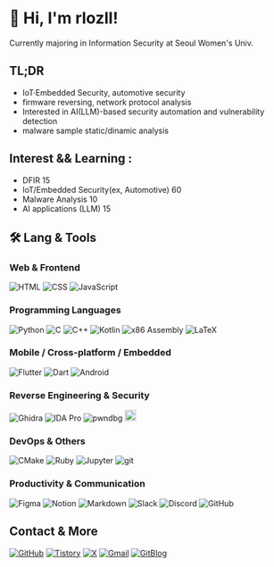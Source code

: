 # 🌿 Hi, I'm rlozll!

Currently majoring in Information Security at Seoul Women's Univ.


## TL;DR 

- IoT·Embedded Security, automotive security
- firmware reversing, network protocol analysis
- Interested in AI(LLM)-based security automation and vulnerability detection
- malware sample static/dinamic analysis


## Interest && Learning : 

- DFIR 15
- IoT/Embedded Security(ex, Automotive) 60
- Malware Analysis 10
- AI applications (LLM) 15


## 🛠️ Lang & Tools

### Web & Frontend

![HTML](https://img.shields.io/badge/HTML-E34F26?style=flat-square&logo=html5&logoColor=white)
![CSS](https://img.shields.io/badge/CSS-1572B6?style=flat-square&logo=css3&logoColor=white)
![JavaScript](https://img.shields.io/badge/JavaScript-F7DF1E?style=flat-square&logo=javascript&logoColor=black)

### Programming Languages

![Python](https://img.shields.io/badge/Python-3776AB?style=flat-square&logo=python&logoColor=white)
![C](https://img.shields.io/badge/C-00599C?style=flat-square&logo=c&logoColor=white)
![C++](https://img.shields.io/badge/C++-00599C?style=flat-square&logo=cplusplus&logoColor=white)
![Kotlin](https://img.shields.io/badge/Kotlin-7F52FF?style=flat-square&logo=kotlin&logoColor=white)
![x86 Assembly](https://img.shields.io/badge/x86%20Assembly-525252?style=flat-square&logo=none&logoColor=white)
![LaTeX](https://img.shields.io/badge/LaTeX-008080?style=flat-square&logo=latex&logoColor=white)

### Mobile / Cross-platform / Embedded

![Flutter](https://img.shields.io/badge/Flutter-02569B?style=flat-square&logo=flutter&logoColor=white)
![Dart](https://img.shields.io/badge/Dart-0175C2?style=flat-square&logo=dart&logoColor=white)
![Android](https://img.shields.io/badge/Android-3DDC84?style=flat-square&logo=android&logoColor=white)

### Reverse Engineering & Security

![Ghidra](https://img.shields.io/badge/Ghidra-FC0109?style=flat-square&logo=ghidra&logoColor=white)
![IDA Pro](https://img.shields.io/badge/IDA%20Pro-222222?style=flat-square&logo=hex-rays&logoColor=white)
![pwndbg](https://img.shields.io/badge/pwndbg-6E41D3?style=flat-square&logo=gnu-bash&logoColor=white)
<img src="https://upload.wikimedia.org/wikipedia/commons/8/88/Volatility_Framework_Logo.png" alt="volatility" height="20"/>

### DevOps & Others

![CMake](https://img.shields.io/badge/CMake-064F8C?style=flat-square&logo=cmake&logoColor=white)
![Ruby](https://img.shields.io/badge/Ruby-CC342D?style=flat-square&logo=ruby&logoColor=white)
![Jupyter](https://img.shields.io/badge/Jupyter-F37626?style=flat-square&logo=jupyter&logoColor=white)
![git](https://img.shields.io/badge/Git-F05032?style=flat-square&logo=git&logoColor=white)

### Productivity & Communication

![Figma](https://img.shields.io/badge/Figma-F24E1E.svg?style=flat&logo=figma&logoColor=white)
![Notion](https://img.shields.io/badge/Notion-F3F3F3.svg?style=flat&logo=notion&logoColor=black)
![Markdown](https://img.shields.io/badge/Markdown-000000.svg?style=flat&logo=markdown&logoColor=white)
![Slack](https://img.shields.io/badge/Slack-4A154B.svg?style=flat&logo=slack&logoColor=white)
![Discord](https://img.shields.io/badge/Discord-5865F2.svg?style=flat&logo=discord&logoColor=white)
![GitHub](https://img.shields.io/badge/GitHub-181717.svg?style=flat&logo=github&logoColor=white)


## Contact & More  

[![GitHub](https://img.shields.io/badge/GitHub-181717?style=flat-square&logo=github&logoColor=white)](https://github.com/rlozll)
[![Tistory](https://img.shields.io/badge/Tistory-000000?style=flat-square&logo=tistory&logoColor=white)](https://rlozll.tistory.com/)
[![X](https://img.shields.io/badge/X(Formerly%20Twitter)-000000?style=flat-square&logo=twitter&logoColor=white)](https://x.com/rlozll148)
[![Gmail](https://img.shields.io/badge/Gmail-EA4335?style=flat-square&logo=gmail&logoColor=white)](mailto:ham60108@gmail.com)
[![GitBlog](https://img.shields.io/badge/GitBlog-222222?style=flat-square&logo=githubpages&logoColor=white)](https://rlozll.github.io/)
